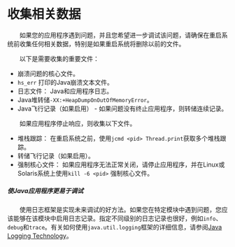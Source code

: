 # 收集相关数据

&emsp;&emsp;如果您的应用程序遇到问题，并且您希望进一步调试该问题，请确保在重启系统前收集任何相关数据，特别是如果重启系统将删除以前的文件。

&emsp;&emsp;以下是需要收集的重要文件：

- 崩溃问题的核心文件。
- `hs_err` 打印的Java崩溃文本文件。
- 日志文件： Java和应用程序日志。
- Java堆转储``-XX:+HeapDumpOnOutOfMemoryError``。
- Java飞行记录（如果启用） - 如果问题没有终止应用程序，则转储连续记录。

&emsp;&emsp;如果应用程序停止响应，则收集以下文件。

- 堆栈跟踪： 在重启系统之前，使用`jcmd <pid> Thread.print`获取多个堆栈跟踪。
- 转储飞行记录（如果启用）。
- 强制核心文件： 如果应用程序无法正常关闭，请停止应用程序，并在Linux或Solaris系统上使用`kill -6 <pid>` 强制核心文件。



##### 使Java应用程序更易于调试

&emsp;&emsp;使用日志框架是实现未来调试的好方法。如果您在特定模块中遇到问题，您应该能够在该模块中启用日志记录。指定不同级别的日志记录也很好，例如`info`、`debug`和`trace`。有关如何使用`java.util.logging`框架的详细信息，请参阅[Java Logging Technology](https://docs.oracle.com/javase/8/docs/technotes/guides/logging/index.html)。